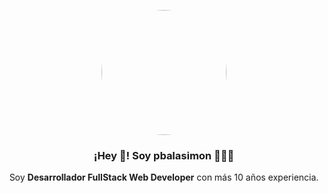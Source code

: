 <p align="center" width="300">
   <img align="center" width="200" style="border-radius: 50%" src="https://user-images.githubusercontent.com/23562247/110934400-425c1f80-832e-11eb-81ea-71db62114716.png" />
   <h3 align="center">¡Hey 👋! Soy pbalasimon 🧑🏼‍💻</h3>
</p>

<p align="center">Soy <strong>Desarrollador FullStack Web Developer</strong> con más 10 años experiencia.</p>

